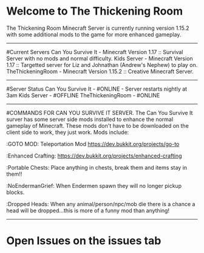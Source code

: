 # Welcome to The Thickening Room
The Thickening Room Minecraft Server is currently running version 1.15.2 with some additional mods to the game for more enhanced gameplay.

---

#Current Servers
Can You Survive It - Minecraft Version 1.17 :: Survival Server with no mods and normal difficulty.
Kids Server - Minecraft Version 1.17 :: Targetted server for Liz and Johnathan (Andrew's Nephew) to play on.
TheThickeningRoom - Minecraft Version 1.15.2 :: Creative Minecraft Server.

---

#Server Status
Can You Survive It - #ONLINE - Server restarts nightly at 3am
Kids Server - #OFFLINE
TheThickeningRoom - #ONLINE

---

#COMMANDS FOR CAN YOU SURVIVE IT SERVER.
The Can You Survive It surver has some server side mods installed to enhance the normal gameplay of Minecraft.  These mods don't have to be downloaded on the client side to work, they just work.  Mods include:

:GOTO MOD:
Teleportation Mod
https://dev.bukkit.org/projects/go-to

:Enhanced Crafting:
https://dev.bukkit.org/projects/enhanced-crafting

:Portable Chests:
Place anything in chests, break them and items stay in them!!

:NoEndermanGrief:
When Endermen spawn they will no longer pickup blocks.

:Dropped Heads:
When any animal/person/npc/mob die there is a chance a head will be dropped...this is more of a funny mod than anything!

---

# Open Issues on the issues tab
